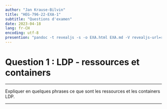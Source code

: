 ```yaml
---
author: "Jan Krause-Bilvin"
title: "HEG-796-22-EXA-1"
subtitle: "Questions d'examen"
date: 2023-04-18
lang: fr-CH
encoding: utf-8
presention: "pandoc -t revealjs -s -o EXA.html EXA.md -V revealjs-url=reveal.js -V theme=white --katex; pandoc -t html5 -o 030-tp.pdf 030-tp.md"
---
```


# Question 1 : LDP - ressources et containers

---

Expliquer en quelques phrases ce que sont les ressources et les containers LDP.

---
